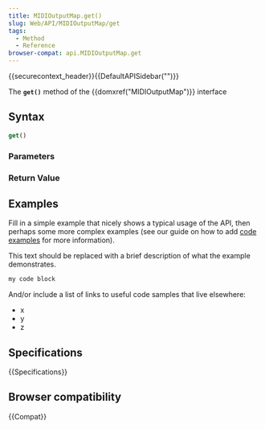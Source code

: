 ```yaml
---
title: MIDIOutputMap.get()
slug: Web/API/MIDIOutputMap/get
tags:
  - Method
  - Reference
browser-compat: api.MIDIOutputMap.get
---
```

{{securecontext_header}}{{DefaultAPISidebar("")}}

The **`get()`** method of the {{domxref("MIDIOutputMap")}} interface 

## Syntax

```js
get()
```

### Parameters



### Return Value



## Examples

Fill in a simple example that nicely shows a typical usage of the API, then perhaps some more complex examples (see our guide on how to add [code examples](/en-US/docs/MDN/Contribute/Structures/Code_examples) for more information).

This text should be replaced with a brief description of what the example demonstrates.

```js
my code block
```

And/or include a list of links to useful code samples that live elsewhere:

*   x
*   y
*   z

## Specifications

{{Specifications}}

## Browser compatibility

{{Compat}}


